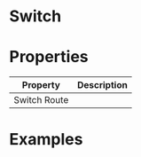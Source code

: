 # Switch


# Properties


| Property | Description| 
| -------- | -----------|
| Switch Route |  |




# Examples
